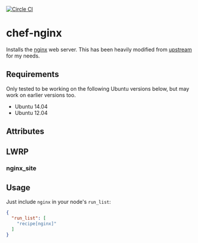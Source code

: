 [![Circle CI](https://circleci.com/gh/Soliah/chef-nginx.svg?style=svg)](https://circleci.com/gh/Soliah/chef-nginx)

# chef-nginx

Installs the [nginx](http://nginx.org) web server. This has been heavily modified from [upstream](phlipper/chef-nginx) for my needs.

## Requirements

Only tested to be working on the following Ubuntu versions below, but may work on earlier versions too.

- Ubuntu 14.04
- Ubuntu 12.04

## Attributes

## LWRP

### nginx_site

## Usage

Just include `nginx` in your node's `run_list`:

```json
{
  "run_list": [
    "recipe[nginx]"
  ]
}
```
